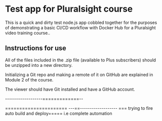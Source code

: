 # Test app for Pluralsight course

This is a quick and dirty test node.js app cobbled together for the purposes of demonstrating a basic CI/CD workflow with Docker Hub for a Pluralsight video training course..

## Instructions for use

All of the files included in the .zip file (available to Plus subscribers) should be unzipped into a new directory.

Initializing a Git repo and making a remote of it on GitHub are explained in Module 2 of the course.

The viewer should have Git installed and have a GitHub account.


-------------------=============--


======================
---==-------------------
=== trying to fire auto build and deploy===== i.e complete automation